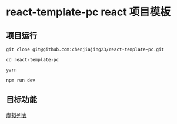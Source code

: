 # react-template-pc react 项目模板

## 项目运行

```shell
git clone git@github.com:chenjiajing23/react-template-pc.git

cd react-template-pc

yarn

npm run dev

```

## 目标功能

[虚拟列表](https://ufresh2013.github.io/2020/04/26/%E8%99%9A%E6%8B%9F%E5%88%97%E8%A1%A8/)
